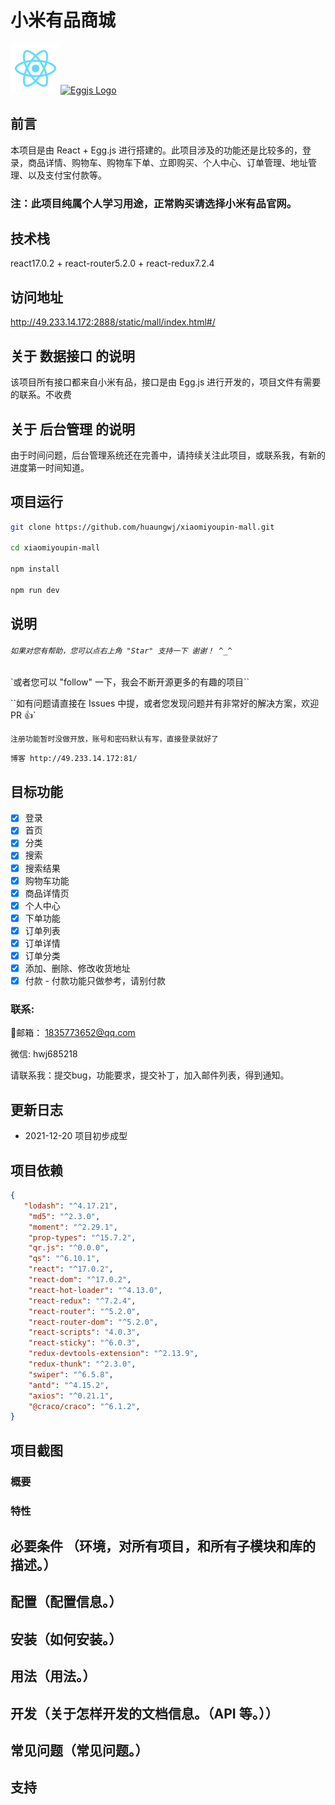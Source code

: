 # 小米有品商城

<img src="https://raw.githubusercontent.com/github/explore/80688e429a7d4ef2fca1e82350fe8e3517d3494d/topics/react/react.png" style="width:80px;height:80px" />[![Eggjs Logo](https://zos.alipayobjects.com/rmsportal/VTcUYAaoKqXyHJbLAPyF.svg)](https://eggjs.org/zh-cn//)

## 前言

本项目是由 React + Egg.js 进行搭建的。此项目涉及的功能还是比较多的，登录，商品详情、购物车、购物车下单、立即购买、个人中心、订单管理、地址管理、以及支付宝付款等。

### **注：此项目纯属个人学习用途，正常购买请选择小米有品官网。**

## 技术栈

react17.0.2 + react-router5.2.0 + react-redux7.2.4

## 访问地址

http://49.233.14.172:2888/static/mall/index.html#/

## 关于 数据接口 的说明

该项目所有接口都来自小米有品，接口是由 Egg.js 进行开发的，项目文件有需要的联系。不收费

## 关于 后台管理 的说明

由于时间问题，后台管理系统还在完善中，请持续关注此项目，或联系我，有新的进度第一时间知道。

## 项目运行

```bash
git clone https://github.com/huaungwj/xiaomiyoupin-mall.git

cd xiaomiyoupin-mall

npm install

npm run dev 

```

## 说明

###### `如果对您有帮助，您可以点右上角 "Star" 支持一下 谢谢！ ^_^`

`或者您可以 "follow" 一下，我会不断开源更多的有趣的项目``

``如有问题请直接在 Issues 中提，或者您发现问题并有非常好的解决方案，欢迎 PR 👍`

`注册功能暂时没做开放，账号和密码默认有写，直接登录就好了`

`博客 http://49.233.14.172:81/`

## 目标功能

- [x] 登录
- [x] 首页
- [x] 分类
- [x] 搜索
- [x] 搜索结果
- [x] 购物车功能
- [x] 商品详情页
- [x]  个人中心 
- [x] 下单功能
- [x] 订单列表
- [x]  订单详情
- [x] 订单分类
- [x] 添加、删除、修改收货地址
- [x] 付款 -  付款功能只做参考，请别付款

###  联系: 

📮邮箱： 1835773652@qq.com

微信: hwj685218

请联系我：提交bug，功能要求，提交补丁，加入邮件列表，得到通知。

## 更新日志

- 2021-12-20 项目初步成型



## 项目依赖

```json
{
   "lodash": "^4.17.21",
    "md5": "^2.3.0",
    "moment": "^2.29.1",
    "prop-types": "^15.7.2",
    "qr.js": "^0.0.0",
    "qs": "^6.10.1",
    "react": "^17.0.2",
    "react-dom": "^17.0.2",
    "react-hot-loader": "^4.13.0",
    "react-redux": "^7.2.4",
    "react-router": "^5.2.0",
    "react-router-dom": "^5.2.0",
    "react-scripts": "4.0.3",
    "react-sticky": "^6.0.3",
    "redux-devtools-extension": "^2.13.9",
    "redux-thunk": "^2.3.0",
    "swiper": "^6.5.8",
    "antd": "^4.15.2",
    "axios": "^0.21.1",
    "@craco/craco": "^6.1.2",
}
```



## 项目截图

###  概要

###  特性

##  必要条件 （环境，对所有项目，和所有子模块和库的描述。） 



## 配置（配置信息。）

## 安装（如何安装。）

##  用法（用法。）

## 开发（关于怎样开发的文档信息。（API 等。））

## 

## 常见问题（常见问题。）

## 支持



​	
